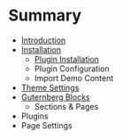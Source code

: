 # Summary

* [Introduction](README.md)
* [Installation](chapter1.md)
  * [Plugin Installation](chapter1/plugin-installation.md)
  * Plugin Configuration
  * Import Demo Content
* [Theme Settings](plugin-installation.md)
* [Guternberg Blocks](guternberg-blocks.md)
  * Sections & Pages
* Plugins
* Page Settings

